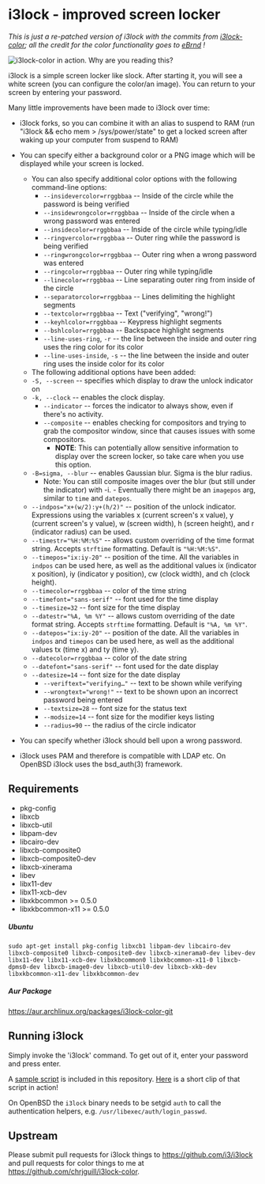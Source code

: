 i3lock - improved screen locker
===============================

_This is just a re-patched version of i3lock with the commits from [i3lock-color](https://github.com/eBrnd/i3lock-color); all the credit for the color functionality goes to [eBrnd](https://github.com/eBrnd/) !_

![i3lock-color in action. Why are you reading this?](https://github.com/chrjguill/i3lock-color/raw/master/screenshot.png "Screenshot sample")

i3lock is a simple screen locker like slock. After starting it, you will
see a white screen (you can configure the color/an image). You can return
to your screen by entering your password.

Many little improvements have been made to i3lock over time:

- i3lock forks, so you can combine it with an alias to suspend to RAM
  (run "i3lock && echo mem > /sys/power/state" to get a locked screen
   after waking up your computer from suspend to RAM)

- You can specify either a background color or a PNG image which will be
  displayed while your screen is locked.

  -  You can also specify additional color options with the following command-line options:
     - `--insidevercolor=rrggbbaa` -- Inside of the circle while the password is being verified
     - `--insidewrongcolor=rrggbbaa` -- Inside of the circle when a wrong password was entered
     - `--insidecolor=rrggbbaa` -- Inside of the circle while typing/idle
     - `--ringvercolor=rrggbbaa` -- Outer ring while the password is being verified
     - `--ringwrongcolor=rrggbbaa` -- Outer ring when a wrong password was entered
     - `--ringcolor=rrggbbaa` -- Outer ring while typing/idle
     - `--linecolor=rrggbbaa` -- Line separating outer ring from inside of the circle
     - `--separatorcolor=rrggbbaa` -- Lines delimiting the highlight segments
     - `--textcolor=rrggbbaa` -- Text ("verifying", "wrong!")
     - `--keyhlcolor=rrggbbaa` -- Keypress highlight segments
     - `--bshlcolor=rrggbbaa` -- Backspace highlight segments
     - `--line-uses-ring`, `-r` -- the line between the inside and outer ring uses the ring color for its color
     - `--line-uses-inside`, `-s` -- the line between the inside and outer ring uses the inside color for its color
	- The following additional options have been added:
     - `-S, --screen` -- specifies which display to draw the unlock indicator on
     - `-k, --clock` -- enables the clock display.
		 - `--indicator` -- forces the indicator to always show, even if there's no activity.
		 - `--composite` -- enables checking for compositors and trying to grab the compositor window, since that causes issues with some compositors.
		    - **NOTE**: This can potentially allow sensitive information to display over the screen locker, so take care when you use this option.
     - `-B=sigma, --blur` -- enables Gaussian blur. Sigma is the blur radius.
	      - Note: You can still composite images over the blur (but still under the indicator) with -i.
				- Eventually there might be an `imagepos` arg, similar to `time` and `datepos`. 
     - `--indpos="x+(w/2):y+(h/2)"` -- position of the unlock indicator. Expressions using the variables x (current screen's x value), y (current screen's y value), w (screen width), h (screen height), and r (indicator radius) can be used.
     - `--timestr="%H:%M:%S"` -- allows custom overriding of the time format string. Accepts `strftime` formatting. Default is `"%H:%M:%S"`.
     - `--timepos="ix:iy-20"` -- position of the time. All the variables in `indpos` can be used here, as well as the additional values ix (indicator x position), iy (indicator y position), cw (clock width), and ch (clock height).
     - `--timecolor=rrggbbaa` -- color of the time string
     - `--timefont="sans-serif"` -- font used for the time display
     - `--timesize=32` -- font size for the time display
     - `--datestr="%A, %m %Y"` -- allows custom overriding of the date format string. Accepts `strftime` formatting. Default is `"%A, %m %Y"`.
     - `--datepos="ix:iy-20"` -- position of the date. All the variables in `indpos` and `timepos` can be used here, as well as the additional values tx (time x) and ty (time y).
     - `--datecolor=rrggbbaa` -- color of the date string
     - `--datefont="sans-serif"` -- font used for the date display
     - `--datesize=14` -- font size for the date display
		 - `--veriftext="verifying…"` -- text to be shown while verifying
		 - `--wrongtext="wrong!"` -- text to be shown upon an incorrect password being entered
		 - `--textsize=28` -- font size for the status text
		 - `--modsize=14` -- font size for the modifier keys listing
		 - `--radius=90` -- the radius of the circle indicator

- You can specify whether i3lock should bell upon a wrong password.

- i3lock uses PAM and therefore is compatible with LDAP etc.
  On OpenBSD i3lock uses the bsd\_auth(3) framework.

Requirements
------------
- pkg-config
- libxcb
- libxcb-util
- libpam-dev
- libcairo-dev
- libxcb-composite0
- libxcb-composite0-dev
- libxcb-xinerama
- libev
- libx11-dev
- libx11-xcb-dev
- libxkbcommon >= 0.5.0
- libxkbcommon-x11 >= 0.5.0

##### Ubuntu

    sudo apt-get install pkg-config libxcb1 libpam-dev libcairo-dev libxcb-composite0 libxcb-composite0-dev libxcb-xinerama0-dev libev-dev libx11-dev libx11-xcb-dev libxkbcommon0 libxkbcommon-x11-0 libxcb-dpms0-dev libxcb-image0-dev libxcb-util0-dev libxcb-xkb-dev libxkbcommon-x11-dev libxkbcommon-dev
    
##### Aur Package
https://aur.archlinux.org/packages/i3lock-color-git

Running i3lock
-------------
Simply invoke the 'i3lock' command. To get out of it, enter your password and
press enter.

A [sample script](https://github.com/chrjguill/i3lock-color/blob/master/lock.sh) is included in this repository. [Here](https://streamable.com/fpl46) is a short clip of that script in action!

On OpenBSD the `i3lock` binary needs to be setgid `auth` to call the
authentication helpers, e.g. `/usr/libexec/auth/login_passwd`.

Upstream
--------
Please submit pull requests for i3lock things to https://github.com/i3/i3lock and pull requests for color things to me at https://github.com/chrjguill/i3lock-color.
